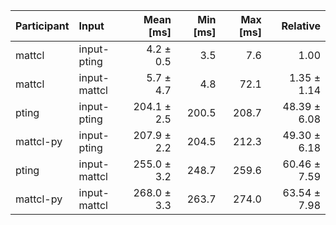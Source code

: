 | Participant | Input | Mean [ms] | Min [ms] | Max [ms] | Relative |
|:---|:---|---:|---:|---:|---:|
| mattcl | input-pting | 4.2 ± 0.5 | 3.5 | 7.6 | 1.00 |
| mattcl | input-mattcl | 5.7 ± 4.7 | 4.8 | 72.1 | 1.35 ± 1.14 |
| pting | input-pting | 204.1 ± 2.5 | 200.5 | 208.7 | 48.39 ± 6.08 |
| mattcl-py | input-pting | 207.9 ± 2.2 | 204.5 | 212.3 | 49.30 ± 6.18 |
| pting | input-mattcl | 255.0 ± 3.2 | 248.7 | 259.6 | 60.46 ± 7.59 |
| mattcl-py | input-mattcl | 268.0 ± 3.3 | 263.7 | 274.0 | 63.54 ± 7.98 |
